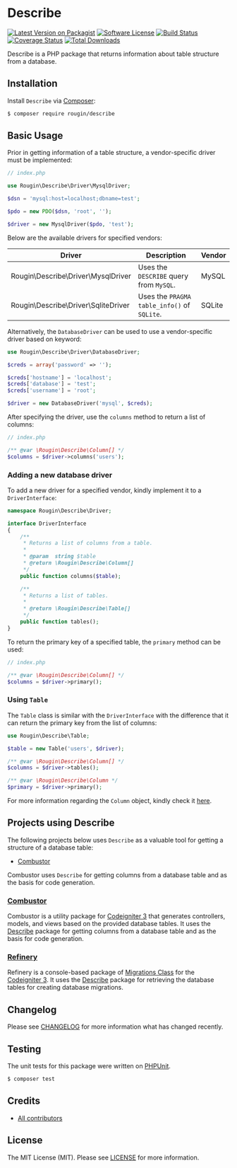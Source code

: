 # Describe

[![Latest Version on Packagist][ico-version]][link-packagist]
[![Software License][ico-license]][link-license]
[![Build Status][ico-build]][link-build]
[![Coverage Status][ico-coverage]][link-coverage]
[![Total Downloads][ico-downloads]][link-downloads]

Describe is a PHP package that returns information about table structure from a database.

## Installation

Install `Describe` via [Composer](https://getcomposer.org/):

``` bash
$ composer require rougin/describe
```

## Basic Usage

Prior in getting information of a table structure, a vendor-specific driver must be implemented:

``` php
// index.php

use Rougin\Describe\Driver\MysqlDriver;

$dsn = 'mysql:host=localhost;dbname=test';

$pdo = new PDO($dsn, 'root', '');

$driver = new MysqlDriver($pdo, 'test');
```

Below are the available drivers for specified vendors:

| Driver                              | Description                                 | Vendor |
|-------------------------------------|---------------------------------------------|--------|
| Rougin\Describe\Driver\MysqlDriver  | Uses the `DESCRIBE` query from `MySQL`.     | MySQL  |
| Rougin\Describe\Driver\SqliteDriver | Uses the `PRAGMA table_info()` of `SQLite`. | SQLite |

Alternatively, the `DatabaseDriver` can be used to use a vendor-specific driver based on keyword:

``` php
use Rougin\Describe\Driver\DatabaseDriver;

$creds = array('password' => '');

$creds['hostname'] = 'localhost';
$creds['database'] = 'test';
$creds['username'] = 'root';

$driver = new DatabaseDriver('mysql', $creds);
```

After specifying the driver, use the `columns` method to return a list of columns:

``` php
// index.php

/** @var \Rougin\Describe\Column[] */
$columns = $driver->columns('users');
```

### Adding a new database driver

To add a new driver for a specified vendor, kindly implement it to a `DriverInterface`:

``` php
namespace Rougin\Describe\Driver;

interface DriverInterface
{
    /**
     * Returns a list of columns from a table.
     *
     * @param  string $table
     * @return \Rougin\Describe\Column[]
     */
    public function columns($table);

    /**
     * Returns a list of tables.
     *
     * @return \Rougin\Describe\Table[]
     */
    public function tables();
}
```

To return the primary key of a specified table, the `primary` method can be used:

``` php
// index.php

/** @var \Rougin\Describe\Column[] */
$columns = $driver->primary();
```

### Using `Table`

The `Table` class is similar with the `DriverInterface` with the difference that it can return the primary key from the list of columns:

``` php
use Rougin\Describe\Table;

$table = new Table('users', $driver);

/** @var \Rougin\Describe\Column[] */
$columns = $driver->tables();

/** @var \Rougin\Describe\Column */
$primary = $driver->primary();
```

For more information regarding the `Column` object, kindly check it [here](https://github.com/rougin/describe/blob/master/src/Column.php).

## Projects using Describe

The following projects below uses `Describe` as a valuable tool for getting a structure of a database table:

* [Combustor](https://roug.in/combustor/)

Combustor uses `Describe` for getting columns from a database table and as the basis for code generation.

### [Combustor](https://roug.in/combustor/)

Combustor is a utility package for [Codeigniter 3](https://codeigniter.com/userguide3/) that generates controllers, models, and views based on the provided database tables. It uses the [Describe](https://roug.in/describe/) package for getting columns from a database table and as the basis for code generation.

### [Refinery](https://roug.in/refinery/)

Refinery is a console-based package of [Migrations Class](https://www.codeigniter.com/userguide3/libraries/migration.html) for the [Codeigniter 3](https://codeigniter.com/userguide3). It uses the [Describe](https://roug.in/describe/) package for retrieving the database tables for creating database migrations.

## Changelog

Please see [CHANGELOG][link-changelog] for more information what has changed recently.

## Testing

The unit tests for this package were written on [PHPUnit](https://phpunit.de/index.html).

``` bash
$ composer test
```

## Credits

- [All contributors][link-contributors]

## License

The MIT License (MIT). Please see [LICENSE][link-license] for more information.

[ico-build]: https://img.shields.io/github/actions/workflow/status/rougin/describe/build.yml?style=flat-square
[ico-coverage]: https://img.shields.io/codecov/c/github/rougin/describe?style=flat-square
[ico-downloads]: https://img.shields.io/packagist/dt/rougin/describe.svg?style=flat-square
[ico-license]: https://img.shields.io/badge/license-MIT-brightgreen.svg?style=flat-square
[ico-version]: https://img.shields.io/packagist/v/rougin/describe.svg?style=flat-square

[link-build]: https://github.com/rougin/describe/actions
[link-changelog]: https://github.com/rougin/describe/blob/master/CHANGELOG.md
[link-contributors]: https://github.com/rougin/describe/contributors
[link-coverage]: https://app.codecov.io/gh/rougin/describe
[link-downloads]: https://packagist.org/packages/rougin/describe
[link-license]: https://github.com/rougin/describe/blob/master/LICENSE.md
[link-packagist]: https://packagist.org/packages/rougin/describe